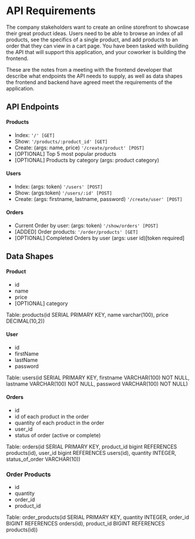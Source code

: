 # API Requirements
The company stakeholders want to create an online storefront to showcase their great product ideas. Users need to be able to browse an index of all products, see the specifics of a single product, and add products to an order that they can view in a cart page. You have been tasked with building the API that will support this application, and your coworker is building the frontend.

These are the notes from a meeting with the frontend developer that describe what endpoints the API needs to supply, as well as data shapes the frontend and backend have agreed meet the requirements of the application. 

## API Endpoints
#### Products
- Index: `'/' [GET]`
- Show: `'/products/:product_id' [GET]`
- Create: (args: name, price) `'/create/product' [POST]`
- [OPTIONAL] Top 5 most popular products 
- [OPTIONAL] Products by category (args: product category)

#### Users
- Index: (args: token) `'/users' [POST]`
- Show: (args:token) `'/users/:id' [POST]`
- Create: (args: firstname, lastname, password) `'/create/user' [POST]`

#### Orders
- Current Order by user: (args: token) `'/show/orders' [POST]`
- [ADDED] Order products: `'/order/products' [GET]`
- [OPTIONAL] Completed Orders by user (args: user id)[token required]

## Data Shapes
#### Product
-  id
- name
- price
- [OPTIONAL] category

Table: products(id SERIAL PRIMARY KEY, name varchar(100), price DECIMAL(10,2))
#### User
- id
- firstName
- lastName
- password

Table: users(id SERIAL PRIMARY KEY, firstname VARCHAR(100) NOT NULL, lastname VARCHAR(100) NOT NULL, password VARCHAR(100) NOT NULL)
#### Orders
- id
- id of each product in the order
- quantity of each product in the order
- user_id
- status of order (active or complete)

Table: orders(id SERIAL PRIMARY KEY, product_id bigint REFERENCES products(id), user_id bigint REFERENCES users(id), quantity INTEGER, status_of_order VARCHAR(10))
### Order Products
- id
- quantity
- order_id
- product_id

Table: order_products(id SERIAL PRIMARY KEY, quantity INTEGER, order_id BIGINT REFERENCES orders(id), product_id BIGINT REFERENCES products(id))